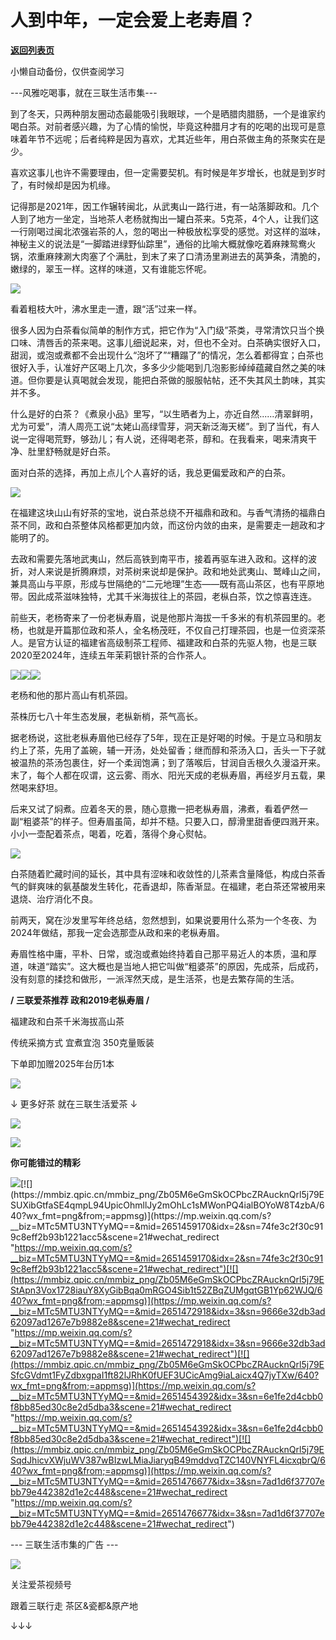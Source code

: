 # 人到中年，一定会爱上老寿眉？

[**返回列表页**](/gzh/三联生活周刊)

小懒自动备份，仅供查阅学习

\---风雅吃喝事，就在三联生活市集---

到了冬天，只两种朋友圈动态最能吸引我眼球，一个是晒腊肉腊肠，一个是谁家约喝白茶。对前者感兴趣，为了心情的愉悦，毕竟这种腊月才有的吃喝的出现可是意味着年节不远呢；后者纯粹是因为喜欢，尤其近些年，用白茶做主角的茶聚实在是少。

喜欢这事儿也许不需要理由，但一定需要契机。有时候是年岁增长，也就是到岁时了，有时候却是因为机缘。

记得那是2021年，因工作辗转闽北，从武夷山一路行进，有一站落脚政和。几个人到了地方一坐定，当地茶人老杨就掏出一罐白茶来。5克茶，4个人，让我们这一行刚喝过闽北浓强岩茶的人，忽的喝出一种极放松享受的感觉。对这样的滋味，神秘主义的说法是“一脚踏进绿野仙踪里”，通俗的比喻大概就像吃着麻辣鸳鸯火锅，浓重麻辣涮大肉塞了个满肚，到末了来了口清汤里涮进去的莴笋条，清脆的，嫩绿的，翠玉一样。这样的味道，又有谁能忘怀呢。

![](https://mmbiz.qpic.cn/mmbiz_jpg/Zb05M6eGmSkOCPbcZRAucknQrl5j79ES2mGkaaiaeJy4Rbt6icEy5djoaU3JZiaacbX9zM3WykQW1WicFWvLVotlHg/640?wx_fmt=jpeg&from;=appmsg)

看着粗枝大叶，沸水里走一遭，跟“活”过来一样。

很多人因为白茶看似简单的制作方式，把它作为“入门级”茶类，寻常清饮只当个换口味、清唇舌的茶来喝。这事儿细说起来，对，但也不全对。白茶确实很好入口，甜润，或泡或煮都不会出现什么“泡坏了”“糟蹋了”的情况，怎么着都得宜；白茶也很好入手，认准好产区喝上几次，多多少少能喝到几泡影影绰绰蕴藏自然之美的味道。但你要是认真喝就会发现，能把白茶做的服服帖帖，还不失其风土韵味，其实并不多。

什么是好的白茶？《煮泉小品》里写，“以生晒者为上，亦近自然......清翠鲜明，尤为可爱”，清人周亮工说“太姥山高绿雪芽，洞天新泛海天槎”。到了当代，有人说一定得喝荒野，够劲儿；有人说，还得喝老茶，醇和。在我看来，喝来清爽干净、肚里舒畅就是好白茶。

面对白茶的选择，再加上点儿个人喜好的话，我总更偏爱政和产的白茶。

![](https://mmbiz.qpic.cn/mmbiz_jpg/Zb05M6eGmSkOCPbcZRAucknQrl5j79ES1gN1N0bQ1Y2ZtZFbA5Fjo374I4WK988c3ial5vQLaEFAibzKicBGqdgibg/640?wx_fmt=jpeg&from;=appmsg)

  

在福建这块山山有好茶的宝地，说白茶总绕不开福鼎和政和。与香气清扬的福鼎白茶不同，政和白茶整体风格都更加内敛，而这份内敛的由来，是需要走一趟政和才能明了的。

去政和需要先落地武夷山，然后高铁到南平市，接着再驱车进入政和。这样的波折，对人来说是折腾麻烦，对茶树来说却是保护。政和地处武夷山、鹫峰山之间，兼具高山与平原，形成与世隔绝的“二元地理”生态——既有高山茶区，也有平原地带。因此成茶滋味独特，尤其千米海拔往上的茶园，老枞白茶，饮之惊喜连连。

前些天，老杨寄来了一份老枞寿眉，说是他那片海拔一千多米的有机茶园里的。老杨，也就是开篇那位政和茶人，全名杨茂旺，不仅自己打理茶园，也是一位资深茶人。是官方认证的福建省高级制茶工程师、福建政和白茶的先驱人物，也是三联2020至2024年，连续五年茉莉银针茶的合作茶人。

![](https://mmbiz.qpic.cn/mmbiz_png/Zb05M6eGmSkOCPbcZRAucknQrl5j79ESdPbibMUtaFYV32YTj7XNWZeG5FKfGTzPMUAu2oAMkV5arYO5zic8a9Uw/640?wx_fmt=png&from;=appmsg)![](https://mmbiz.qpic.cn/mmbiz_png/Zb05M6eGmSkOCPbcZRAucknQrl5j79ESfwFQVpibhFqQicaOicoZQLtXh0ojvF0eezBv4q8prEGVbRNntmG67iakkA/640?wx_fmt=png&from;=appmsg)![](https://mmbiz.qpic.cn/mmbiz_png/Zb05M6eGmSkOCPbcZRAucknQrl5j79ES8rQPosg5DIib0R2b0jyHLPNgJjG5c3tmibSgCe6Gyic4GkD9icyTBJUKMA/640?wx_fmt=png&from;=appmsg)

老杨和他的那片高山有机茶园。

茶株历七八十年生态发展，老枞新梢，茶气高长。

据老杨说，这批老枞寿眉他已经存了5年，现在正是好喝的时候。于是立马和朋友约上了茶，先用了盖碗，辅一开汤，处处留香；继而醇和茶汤入口，舌头一下子就被温热的茶汤包裹住，好一个柔润饱满；到了落喉后，甘润自舌根久久漫溢开来。末了，每个人都在叹谓，这云雾、雨水、阳光天成的老枞寿眉，再经岁月五载，果然喝来舒坦。

后来又试了焖煮。应着冬天的景，随心意撒一把老枞寿眉，沸煮，看着俨然一副“粗婆茶”的样子。但寿眉虽简，却并不糙。只要入口，醇滑里甜香便四溅开来。小小一壶配着茶点，喝着，吃着，落得个身心熨帖。

![](https://mmbiz.qpic.cn/mmbiz_png/Zb05M6eGmSkOCPbcZRAucknQrl5j79ESWR6MtoItZLI3wrxP3VuNvTicbaTCUH06JcVP0MyvrLcBYm9za97C60A/640?wx_fmt=png&from;=appmsg)

白茶随着贮藏时间的延长，其中具有涩味和收敛性的儿茶素含量降低，构成白茶香气的鲜爽味的氨基酸发生转化，花香退却，陈香渐显。在福建，老白茶还常被用来退烧、治疗消化不良。

前两天，窝在沙发里写年终总结，忽然想到，如果说要用什么茶为一个冬夜、为2024年做结，那我一定会选那壶从政和来的老枞寿眉。

寿眉性格中庸，平朴、日常，或泡或煮始终持着自己那平易近人的本质，温和厚道，味道“踏实”。这大概也是当地人把它叫做“粗婆茶”的原因，先成茶，后成药，没有刻意的揉捻和做形，一派浑然天成，是生活茶，也是去繁存简的生活。

**/ 三联爱茶推荐 政和2019老枞寿眉 /**

福建政和白茶千米海拔高山茶

传统采摘方式 宜煮宜泡 350克量贩装

下单即加赠2025年台历1本

[![](https://mmbiz.qpic.cn/mmbiz_jpg/Zb05M6eGmSkOCPbcZRAucknQrl5j79ESLgDicuLrb4jW9jTwRjWMbNOh2pia1rjpdiaWQ2JhYx28NmusGc2Cb5MVA/640?wx_fmt=jpeg&from;=appmsg)](
"link")

  

↓ 更多好茶 就在三联生活爱茶 ↓

[![](https://mmbiz.qpic.cn/mmbiz_jpg/Zb05M6eGmSkOCPbcZRAucknQrl5j79EStMCy1SujSUcaHEPkc7Mq0OHsOE9a1NGwA6Wgyu4VKut4231ibBPa89Q/640?wx_fmt=jpeg&from;=appmsg)](
"link")

  

![](https://mmbiz.qpic.cn/mmbiz_gif/Zb05M6eGmSkOCPbcZRAucknQrl5j79ESCoA1v4k3hab7mFTO54Wa6HnYm221IhViarpvhdDHThgckU7ibSFwRAibw/640?wx_fmt=gif&from;=appmsg)

**你可能错过的精彩**

[![](https://mmbiz.qpic.cn/mmbiz_png/Zb05M6eGmSkOCPbcZRAucknQrl5j79ES66XXTgeOicpp4H1E7nv2me7wOVPVvdtib6SzGObHOh7WbzM1aO5HIibLg/640?wx_fmt=png&from;=appmsg)](https://mp.weixin.qq.com/s?__biz=MTc5MTU3NTYyMQ==&mid=2651477140&idx=2&sn=3ca99ad0d91b5b7b9a45e033d810f892&scene=21#wechat_redirect
"https://mp.weixin.qq.com/s?__biz=MTc5MTU3NTYyMQ==&mid=2651477140&idx=2&sn=3ca99ad0d91b5b7b9a45e033d810f892&scene=21#wechat_redirect")[![](https://mmbiz.qpic.cn/mmbiz_png/Zb05M6eGmSkOCPbcZRAucknQrl5j79ESUXibGtfaSE4qmpL94UpicOhmllJy2mOhLc1sMWonPQ4ialBOYoW8T4zbA/640?wx_fmt=png&from;=appmsg)](https://mp.weixin.qq.com/s?__biz=MTc5MTU3NTYyMQ==&mid=2651459170&idx=2&sn=74fe3c2f30c919c8eff2b93b1221acc5&scene=21#wechat_redirect
"https://mp.weixin.qq.com/s?__biz=MTc5MTU3NTYyMQ==&mid=2651459170&idx=2&sn=74fe3c2f30c919c8eff2b93b1221acc5&scene=21#wechat_redirect")[![](https://mmbiz.qpic.cn/mmbiz_png/Zb05M6eGmSkOCPbcZRAucknQrl5j79EStApn3Vox1728iauY8XyGibBqa0mRGO4Sib1t52ZBqZUMgqtGB1Yp62WJQ/640?wx_fmt=png&from;=appmsg)](https://mp.weixin.qq.com/s?__biz=MTc5MTU3NTYyMQ==&mid=2651472918&idx=3&sn=9666e32db3ad62097ad1267e7b9882e8&scene=21#wechat_redirect
"https://mp.weixin.qq.com/s?__biz=MTc5MTU3NTYyMQ==&mid=2651472918&idx=3&sn=9666e32db3ad62097ad1267e7b9882e8&scene=21#wechat_redirect")[![](https://mmbiz.qpic.cn/mmbiz_png/Zb05M6eGmSkOCPbcZRAucknQrl5j79ESfcGVdmt1FyZdbxgpaI1ft82lJRhK0fUEF3UCicAmg9iaLaicx4Q7jyTXw/640?wx_fmt=png&from;=appmsg)](https://mp.weixin.qq.com/s?__biz=MTc5MTU3NTYyMQ==&mid=2651454392&idx=3&sn=6e1fe2d4cbb0f8bb85ed30c8e2d5dba3&scene=21#wechat_redirect
"https://mp.weixin.qq.com/s?__biz=MTc5MTU3NTYyMQ==&mid=2651454392&idx=3&sn=6e1fe2d4cbb0f8bb85ed30c8e2d5dba3&scene=21#wechat_redirect")[![](https://mmbiz.qpic.cn/mmbiz_png/Zb05M6eGmSkOCPbcZRAucknQrl5j79ESqdJhicvXWjuWV387wBIzwLMiaJiaryqB49mddvqTZC140VNYFL4icxqbrQ/640?wx_fmt=png&from;=appmsg)](https://mp.weixin.qq.com/s?__biz=MTc5MTU3NTYyMQ==&mid=2651476677&idx=3&sn=7ad1d6f37707ebb79e442382d1e2c448&scene=21#wechat_redirect
"https://mp.weixin.qq.com/s?__biz=MTc5MTU3NTYyMQ==&mid=2651476677&idx=3&sn=7ad1d6f37707ebb79e442382d1e2c448&scene=21#wechat_redirect")

\--- 三联生活市集的广告 ---

![](https://mmbiz.qpic.cn/mmbiz_jpg/Zb05M6eGmSkOCPbcZRAucknQrl5j79ESgWibibFwIrXecEy29z8lXxKcowskYe8BEKGU9nfdokS745AxNIslSSLQ/640?wx_fmt=jpeg&from;=appmsg)

关注爱茶视频号  

跟着三联行走 茶区&瓷都&原产地

↓↓↓

  

